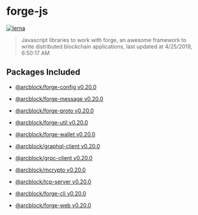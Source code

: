 # forge-js

[![lerna](https://img.shields.io/badge/maintained%20with-lerna-cc00ff.svg)](https://lernajs.io/)

> Javascript libraries to work with forge, an awesome framework to write distributed blockchain applications, last updated at 4/25/2019, 6:50:17 AM

## Packages Included

- [@arcblock/forge-config v0.20.0](./packages/forge-config)
- [@arcblock/forge-message v0.20.0](./packages/forge-message)
- [@arcblock/forge-proto v0.20.0](./packages/forge-proto)

- [@arcblock/forge-util v0.20.0](./packages/forge-util)
- [@arcblock/forge-wallet v0.20.0](./packages/forge-wallet)
- [@arcblock/graphql-client v0.20.0](./packages/graphql-client)
- [@arcblock/grpc-client v0.20.0](./packages/grpc-client)
- [@arcblock/mcrypto v0.20.0](./packages/mcrypto)
- [@arcblock/tcp-server v0.20.0](./packages/tcp-server)
- [@arcblock/forge-cli v0.20.0](./apps/forge-cli)
- [@arcblock/forge-web v0.20.0](./apps/forge-web)
